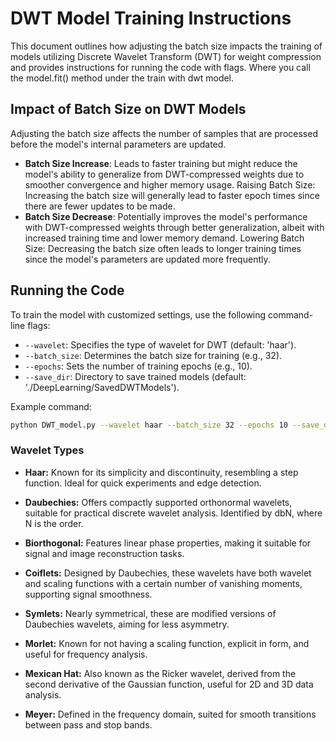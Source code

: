 # DWT Model Training Instructions

This document outlines how adjusting the batch size impacts the training of models utilizing Discrete Wavelet Transform (DWT) for weight compression and provides instructions for running the code with flags.
Where you call the model.fit() method under the train with dwt model.

## Impact of Batch Size on DWT Models

Adjusting the batch size affects the number of samples that are processed before the model's internal parameters are updated.

- **Batch Size Increase**: Leads to faster training but might reduce the model's ability to generalize from DWT-compressed weights due to smoother convergence and higher memory usage.
Raising Batch Size: Increasing the batch size will generally
    lead to faster epoch times since there are fewer updates to be made.
- **Batch Size Decrease**: Potentially improves the model's performance with DWT-compressed weights through better generalization, albeit with increased training time and lower memory demand.
Lowering Batch Size: Decreasing the batch size often
    leads to longer training times since the model's parameters are updated more frequently.

## Running the Code

To train the model with customized settings, use the following command-line flags:

- `--wavelet`: Specifies the type of wavelet for DWT (default: 'haar').
- `--batch_size`: Determines the batch size for training (e.g., 32).
- `--epochs`: Sets the number of training epochs (e.g., 10).
- `--save_dir`: Directory to save trained models (default: './DeepLearning/SavedDWTModels').

Example command:

```sh
python DWT_model.py --wavelet haar --batch_size 32 --epochs 10 --save_dir ./SavedModels
```

### Wavelet Types

- **Haar:** Known for its simplicity and discontinuity, resembling a step function. Ideal for quick experiments and edge detection.

- **Daubechies:** Offers compactly supported orthonormal wavelets, suitable for practical discrete wavelet analysis. Identified by dbN, where N is the order.

- **Biorthogonal:** Features linear phase properties, making it suitable for signal and image reconstruction tasks.

- **Coiflets:** Designed by Daubechies, these wavelets have both wavelet and scaling functions with a certain number of vanishing moments, supporting signal smoothness.

- **Symlets:** Nearly symmetrical, these are modified versions of Daubechies wavelets, aiming for less asymmetry.

- **Morlet:** Known for not having a scaling function, explicit in form, and useful for frequency analysis.

- **Mexican Hat:** Also known as the Ricker wavelet, derived from the second derivative of the Gaussian function, useful for 2D and 3D data analysis.

- **Meyer:** Defined in the frequency domain, suited for smooth transitions between pass and stop bands.
